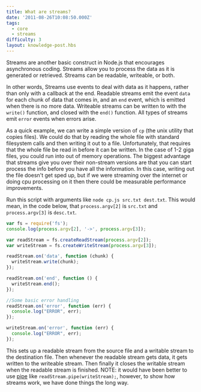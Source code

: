 ```yaml
---
title: What are streams?
date: '2011-08-26T10:08:50.000Z'
tags:
  - core
  - streams
difficulty: 3
layout: knowledge-post.hbs
---
```


Streams are another basic construct in Node.js that encourages asynchronous coding. Streams allow you to process the data as it is generated or retrieved. Streams can be readable, writeable, or both.

In other words, Streams use events to deal with data as it happens, rather than only with a callback at the end. Readable streams emit the event `data` for each chunk of data that comes in, and an `end` event, which is emitted when there is no more data. Writeable streams can be written to with the `write()` function, and closed with the `end()` function. All types of streams emit `error` events when errors arise.

As a quick example, we can write a simple version of `cp` (the unix utility that copies files). We could do that by reading the whole file with standard filesystem calls and then writing it out to a file. Unfortunately, that requires that the whole file be read in before it can be written. In the case of 1-2 giga files, you could run into out of memory operations. The biggest advantage that streams give you over their non-stream versions are that you can start process the info before you have all the information. In this case, writing out the file doesn't get sped up, but if we were streaming over the internet or doing cpu processing on it then there could be measurable performance improvements.

Run this script with arguments like `node cp.js src.txt dest.txt`. This would mean, in the code below, that `process.argv[2]` is `src.txt` and `process.argv[3]` is `desc.txt`.

```javascript
var fs = require('fs');
console.log(process.argv[2], '->', process.argv[3]);

var readStream = fs.createReadStream(process.argv[2]);
var writeStream = fs.createWriteStream(process.argv[3]);

readStream.on('data', function (chunk) {
  writeStream.write(chunk);
});

readStream.on('end', function () {
  writeStream.end();
});

//Some basic error handling
readStream.on('error', function (err) {
  console.log("ERROR", err);
});

writeStream.on('error', function (err) {
  console.log("ERROR", err);
});
```

This sets up a readable stream from the source file and a writable stream to the destination file. Then whenever the readable stream gets data, it gets written to the writeable stream. Then finally it closes the writable stream when the readable stream is finished. NOTE: it would have been better to use [pipe](/en/knowledge/advanced/streams/how-to-use-stream-pipe/) like `readStream.pipe(writeStream);`, however, to show how streams work, we have done things the long way.
